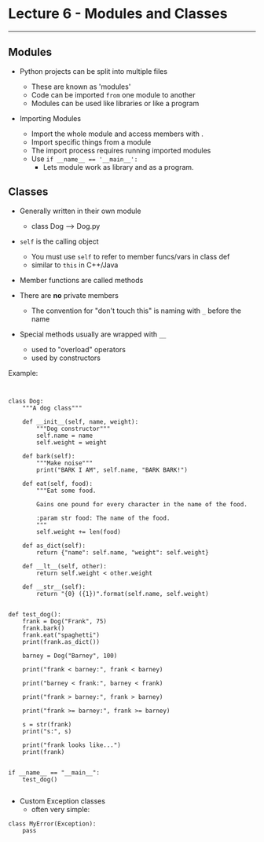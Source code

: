 Lecture 6 - Modules and Classes
===============================
------------------------------------------------------------------------------

Modules
---------

+ Python projects can be split into multiple files
    - These are known as 'modules'
    - Code can be imported ```from``` one module to another
    - Modules can be used like libraries or like a program


+ Importing Modules
    - Import the whole module and access members with .
    - Import specific things from a module
    - The import process requires running imported modules
    - Use ```if __name__ == '__main__':```
        * Lets module work as library and as a program.

Classes
-------

+ Generally written in their own module
    - class Dog --> Dog.py


+ ```self``` is the calling object
    - You must use ```self``` to refer to member funcs/vars in class def
    - similar to ```this``` in C++/Java


+ Member functions are called methods


+ There are __no__ private members
    - The convention for "don't touch this" is naming with ```_``` before the name


+ Special methods usually are wrapped with ```__```
    - used to "overload" operators
    - used by constructors


Example:

```


class Dog:
    """A dog class"""

    def __init__(self, name, weight):
        """Dog constructor"""
        self.name = name
        self.weight = weight

    def bark(self):
        """Make noise"""
        print("BARK I AM", self.name, "BARK BARK!")

    def eat(self, food):
        """Eat some food.

        Gains one pound for every character in the name of the food.

        :param str food: The name of the food.
        """
        self.weight += len(food)

    def as_dict(self):
        return {"name": self.name, "weight": self.weight}

    def __lt__(self, other):
        return self.weight < other.weight

    def __str__(self):
        return "{0} ({1})".format(self.name, self.weight)


def test_dog():
    frank = Dog("Frank", 75)
    frank.bark()
    frank.eat("spaghetti")
    print(frank.as_dict())

    barney = Dog("Barney", 100)

    print("frank < barney:", frank < barney)

    print("barney < frank:", barney < frank)

    print("frank > barney:", frank > barney)

    print("frank >= barney:", frank >= barney)

    s = str(frank)
    print("s:", s)

    print("frank looks like...")
    print(frank)


if __name__ == "__main__":
    test_dog()


```


+ Custom Exception classes
    - often very simple:

```
class MyError(Exception):
    pass
```

